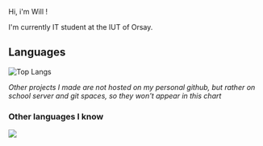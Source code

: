 Hi, i'm Will !

I'm currently IT student at the IUT of Orsay.
## Languages
![Top Langs](https://github-readme-stats.vercel.app/api/top-langs/?username=will-cupa&layout=compact&size_weight=0.5&count_weight=0.5)

*Other projects I made are not hosted on my personal github, but rather on school server and git spaces, so they won't appear in this chart*

### Other languages I know
<img src="https://skillicons.dev/icons?i=cs, python, javascript"/>
